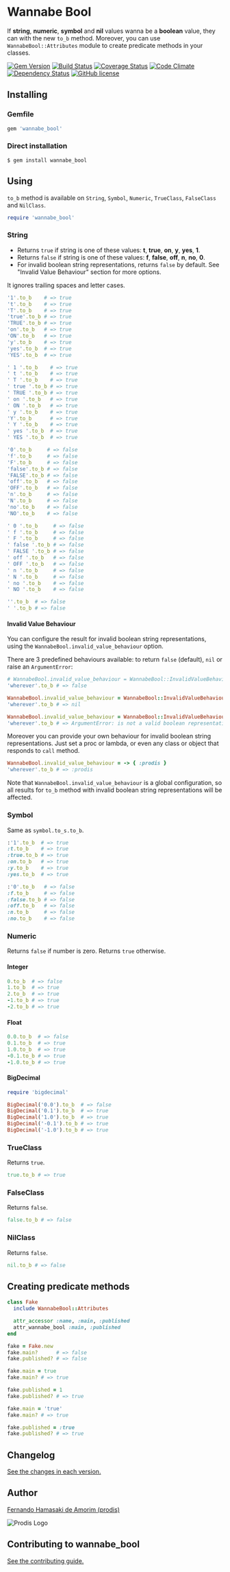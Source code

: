 # Wannabe Bool

If **string**, **numeric**, **symbol** and **nil** values wanna be a **boolean** value, they can with the new `to_b` method.
Moreover, you can use `WannabeBool::Attributes` module to create predicate methods in your classes.

[![Gem Version](https://badge.fury.io/rb/wannabe_bool.svg)](http://badge.fury.io/rb/wannabe_bool)
[![Build Status](https://travis-ci.org/prodis/wannabe_bool.svg?branch=master)](https://travis-ci.org/prodis/wannabe_bool)
[![Coverage Status](https://coveralls.io/repos/prodis/wannabe_bool/badge.svg?branch=master&service=github)](https://coveralls.io/github/prodis/wannabe_bool?branch=master)
[![Code Climate](https://codeclimate.com/github/prodis/wannabe_bool/badges/gpa.svg)](https://codeclimate.com/github/prodis/wannabe_bool)
[![Dependency Status](https://gemnasium.com/prodis/wannabe_bool.svg)](https://gemnasium.com/prodis/wannabe_bool)
[![GitHub license](https://img.shields.io/apm/l/vim-mode.svg)](LICENSE)


## Installing

### Gemfile
```ruby
gem 'wannabe_bool'
```

### Direct installation
```
$ gem install wannabe_bool
```

## Using

`to_b` method is available on `String`, `Symbol`, `Numeric`, `TrueClass`, `FalseClass` and `NilClass`.

```ruby
require 'wannabe_bool'
```

### String
* Returns `true` if string is one of these values: **t**, **true**, **on**, **y**, **yes**, **1**.
* Returns `false` if string is one of these values: **f**, **false**, **off**, **n**, **no**, **0**.
* For invalid boolean string representations, returns `false` by default. See "Invalid Value Behaviour" section for more options.

It ignores trailing spaces and letter cases.

```ruby
'1'.to_b    # => true
't'.to_b    # => true
'T'.to_b    # => true
'true'.to_b # => true
'TRUE'.to_b # => true
'on'.to_b   # => true
'ON'.to_b   # => true
'y'.to_b    # => true
'yes'.to_b  # => true
'YES'.to_b  # => true

' 1 '.to_b    # => true
' t '.to_b    # => true
' T '.to_b    # => true
' true '.to_b # => true
' TRUE '.to_b # => true
' on '.to_b   # => true
' ON '.to_b   # => true
' y '.to_b    # => true
'Y'.to_b      # => true
' Y '.to_b    # => true
' yes '.to_b  # => true
' YES '.to_b  # => true

'0'.to_b     # => false
'f'.to_b     # => false
'F'.to_b     # => false
'false'.to_b # => false
'FALSE'.to_b # => false
'off'.to_b   # => false
'OFF'.to_b   # => false
'n'.to_b     # => false
'N'.to_b     # => false
'no'.to_b    # => false
'NO'.to_b    # => false

' 0 '.to_b     # => false
' f '.to_b     # => false
' F '.to_b     # => false
' false '.to_b # => false
' FALSE '.to_b # => false
' off '.to_b   # => false
' OFF '.to_b   # => false
' n '.to_b     # => false
' N '.to_b     # => false
' no '.to_b    # => false
' NO '.to_b    # => false

''.to_b  # => false
' '.to_b # => false
```
#### Invalid Value Behaviour
You can configure the result for invalid boolean string representations, using the `WannabeBool.invalid_value_behaviour` option.

There are 3 predefined behaviours available: to return `false` (default), `nil` or raise an `ArgumentError`:

```ruby
# WannabeBool.invalid_value_behaviour = WannabeBool::InvalidValueBehaviour::False
'wherever'.to_b # => false

WannabeBool.invalid_value_behaviour = WannabeBool::InvalidValueBehaviour::Nil
'wherever'.to_b # => nil

WannabeBool.invalid_value_behaviour = WannabeBool::InvalidValueBehaviour::Error
'wherever'.to_b # => ArgumentError: is not a valid boolean representation
```

Moreover you can provide your own behaviour for invalid boolean string representations. Just set a proc or lambda, or even any class or object that responds to `call` method.

```ruby
WannabeBool.invalid_value_behaviour = -> { :prodis }
'wherever'.to_b # => :prodis
```

Note that `WannabeBool.invalid_value_behaviour` is a global configuration, so all results for `to_b` method with invalid boolean string representations will be affected.

### Symbol
Same as `symbol.to_s.to_b`.

```ruby
:'1'.to_b  # => true
:t.to_b    # => true
:true.to_b # => true
:on.to_b   # => true
:y.to_b    # => true
:yes.to_b  # => true

:'0'.to_b   # => false
:f.to_b     # => false
:false.to_b # => false
:off.to_b   # => false
:n.to_b     # => false
:no.to_b    # => false
```

### Numeric
Returns `false` if number is zero. Returns `true` otherwise.

#### Integer
```ruby
0.to_b  # => false
1.to_b  # => true
2.to_b  # => true
-1.to_b # => true
-2.to_b # => true
```

#### Float
```ruby
0.0.to_b  # => false
0.1.to_b  # => true
1.0.to_b  # => true
-0.1.to_b # => true
-1.0.to_b # => true
```

#### BigDecimal
```ruby
require 'bigdecimal'

BigDecimal('0.0').to_b  # => false
BigDecimal('0.1').to_b  # => true
BigDecimal('1.0').to_b  # => true
BigDecimal('-0.1').to_b # => true
BigDecimal('-1.0').to_b # => true
```

### TrueClass
Returns `true`.

```ruby
true.to_b # => true
```

### FalseClass
Returns `false`.

```ruby
false.to_b # => false
```

### NilClass
Returns `false`.

```ruby
nil.to_b # => false
```

## Creating predicate methods

```ruby
class Fake
  include WannabeBool::Attributes

  attr_accessor :name, :main, :published
  attr_wannabe_bool :main, :published
end

fake = Fake.new
fake.main?      # => false
fake.published? # => false

fake.main = true
fake.main? # => true

fake.published = 1
fake.published? # => true

fake.main = 'true'
fake.main? # => true

fake.published = :true
fake.published? # => true
```

## Changelog

[See the changes in each version.](CHANGELOG.md)

## Author
[Fernando Hamasaki de Amorim (prodis)](http://prodis.blog.br)

![Prodis Logo](http://prodis.net.br/images/prodis_150.gif)

## Contributing to wannabe_bool

[See the contributing guide.](CONTRIBUTING.md)

